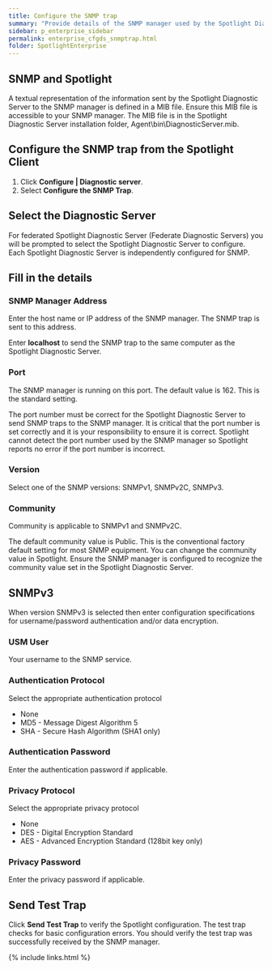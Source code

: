```yaml
---
title: Configure the SNMP trap
summary: "Provide details of the SNMP manager used by the Spotlight Diagnostic Server (to fulfill on Configure | Alarm Actions | Alarm Action | Send SNMP Trap)."
sidebar: p_enterprise_sidebar
permalink: enterprise_cfgds_snmptrap.html
folder: SpotlightEnterprise
---
```




## SNMP and Spotlight

A textual representation of the information sent by the Spotlight Diagnostic Server to the SNMP manager is defined in a MIB file. Ensure this MIB file is accessible to your SNMP manager. The MIB file is in the Spotlight Diagnostic Server installation folder, Agent\\bin\\DiagnosticServer.mib.

## Configure the SNMP trap from the Spotlight Client

1. Click **Configure \| Diagnostic server**.
2. Select **Configure the SNMP Trap**.

## Select the Diagnostic Server

For federated Spotlight Diagnostic Server (Federate Diagnostic Servers) you will be prompted to select the Spotlight Diagnostic Server to configure. Each Spotlight Diagnostic Server is independently configured for SNMP.

## Fill in the details

### SNMP Manager Address

Enter the host name or IP address of the SNMP manager. The SNMP trap is sent to this address.

Enter **localhost** to send the SNMP trap to the same computer as the Spotlight Diagnostic Server.

### Port

The SNMP manager is running on this port. The default value is 162. This is the standard setting.

The port number must be correct for the Spotlight Diagnostic Server to send SNMP traps to the SNMP manager. It is critical that the port number is set correctly and it is your responsibility to ensure it is correct. Spotlight cannot detect the port number used by the SNMP manager so Spotlight reports no error if the port number is incorrect.

### Version

Select one of the SNMP versions: SNMPv1, SNMPv2C, SNMPv3.

### Community

Community is applicable to SNMPv1 and SNMPv2C.

The default community value is Public. This is the conventional factory default setting for most SNMP equipment. You can change the community value in Spotlight. Ensure the SNMP manager is configured to recognize the community value set in the Spotlight Diagnostic Server.


## SNMPv3

When version SNMPv3 is selected then enter configuration specifications for username/password authentication and/or data encryption.


### USM User

Your username to the SNMP service.

### Authentication Protocol

Select the appropriate authentication protocol

* None
* MD5 - Message Digest Algorithm 5
* SHA - Secure Hash Algorithm (SHA1 only)

### Authentication Password

Enter the authentication password if applicable.

### Privacy Protocol

Select the appropriate privacy protocol

* None
* DES - Digital Encryption Standard
* AES - Advanced Encryption Standard (128bit key only)

### Privacy Password

Enter the privacy password if applicable.

## Send Test Trap

Click **Send Test Trap** to verify the Spotlight configuration. The test trap checks for basic configuration errors. You should verify the test trap was successfully received by the SNMP manager.

{% include links.html %}

